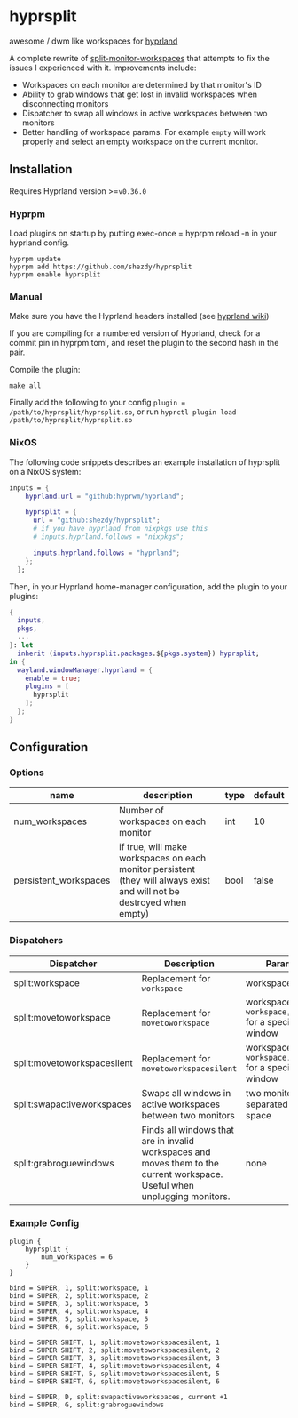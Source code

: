 # hyprsplit

awesome / dwm like workspaces for [hyprland](https://github.com/hyprwm/hyprland)

A complete rewrite of
[split-monitor-workspaces](https://github.com/Duckonaut/split-monitor-workspaces)
that attempts to fix the issues I experienced with it. Improvements include:

- Workspaces on each monitor are determined by that monitor's ID
- Ability to grab windows that get lost in invalid workspaces when disconnecting
  monitors
- Dispatcher to swap all windows in active workspaces between two monitors
- Better handling of workspace params. For example `empty` will work properly
  and select an empty workspace on the current monitor.

## Installation

Requires Hyprland version >=`v0.36.0`

### Hyprpm

Load plugins on startup by putting exec-once = hyprpm reload -n in your hyprland
config.

```
hyprpm update
hyprpm add https://github.com/shezdy/hyprsplit
hyprpm enable hyprsplit
```

### Manual

Make sure you have the Hyprland headers installed (see
[hyprland wiki](https://wiki.hyprland.org/Plugins/Using-Plugins/#manual))

If you are compiling for a numbered version of Hyprland, check for a commit pin
in hyprpm.toml, and reset the plugin to the second hash in the pair.

Compile the plugin:

```
make all
```

Finally add the following to your config
`plugin = /path/to/hyprsplit/hyprsplit.so`, or run
`hyprctl plugin load /path/to/hyprsplit/hyprsplit.so`

### NixOS
The following code snippets describes an example installation of hyprsplit on a NixOS system:
```nix
inputs = {
    hyprland.url = "github:hyprwm/hyprland";

    hyprsplit = {
      url = "github:shezdy/hyprsplit";
      # if you have hyprland from nixpkgs use this
      # inputs.hyprland.follows = "nixpkgs";

      inputs.hyprland.follows = "hyprland";
    };
  };
```
Then, in your Hyprland home-manager configuration, add the plugin to your plugins:
```nix
{
  inputs,
  pkgs,
  ...
}: let
  inherit (inputs.hyprsplit.packages.${pkgs.system}) hyprsplit;
in {
  wayland.windowManager.hyprland = {
    enable = true;
    plugins = [
      hyprsplit
    ];
  };
}
```
## Configuration

### Options

| name                  | description                                                                                                            | type | default |
| --------------------- | ---------------------------------------------------------------------------------------------------------------------- | ---- | ------- |
| num_workspaces        | Number of workspaces on each monitor                                                                                   | int  | 10      |
| persistent_workspaces | if true, will make workspaces on each monitor persistent (they will always exist and will not be destroyed when empty) | bool | false   |

### Dispatchers

| Dispatcher                  | Description                                                                                                                | Params                                                |
| --------------------------- | -------------------------------------------------------------------------------------------------------------------------- | ----------------------------------------------------- |
| split:workspace             | Replacement for `workspace`                                                                                                | workspace                                             |
| split:movetoworkspace       | Replacement for `movetoworkspace`                                                                                          | workspace OR `workspace,window` for a specific window |
| split:movetoworkspacesilent | Replacement for `movetoworkspacesilent`                                                                                    | workspace OR `workspace,window` for a specific window |
| split:swapactiveworkspaces  | Swaps all windows in active workspaces between two monitors                                                                | two monitors separated by a space                     |
| split:grabroguewindows      | Finds all windows that are in invalid workspaces and moves them to the current workspace. Useful when unplugging monitors. | none                                                  |

### Example Config

```
plugin {
    hyprsplit {
        num_workspaces = 6
    }
}

bind = SUPER, 1, split:workspace, 1
bind = SUPER, 2, split:workspace, 2
bind = SUPER, 3, split:workspace, 3
bind = SUPER, 4, split:workspace, 4
bind = SUPER, 5, split:workspace, 5
bind = SUPER, 6, split:workspace, 6

bind = SUPER SHIFT, 1, split:movetoworkspacesilent, 1
bind = SUPER SHIFT, 2, split:movetoworkspacesilent, 2
bind = SUPER SHIFT, 3, split:movetoworkspacesilent, 3
bind = SUPER SHIFT, 4, split:movetoworkspacesilent, 4
bind = SUPER SHIFT, 5, split:movetoworkspacesilent, 5
bind = SUPER SHIFT, 6, split:movetoworkspacesilent, 6

bind = SUPER, D, split:swapactiveworkspaces, current +1
bind = SUPER, G, split:grabroguewindows
```
